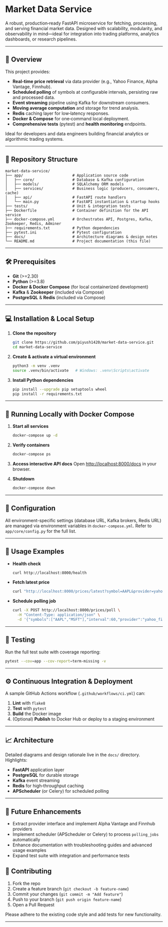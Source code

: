 # Market Data Service

A robust, production‑ready FastAPI microservice for fetching, processing, and serving financial market data. Designed with scalability, modularity, and observability in mind—ideal for integration into trading platforms, analytics dashboards, or research pipelines.

---

## 🚀 Overview

This project provides:

* **Real‑time price retrieval** via data provider (e.g., Yahoo Finance, Alpha Vantage, Finnhub).
* **Scheduled polling** of symbols at configurable intervals, persisting raw and processed data.
* **Event streaming** pipeline using Kafka for downstream consumers.
* **Moving average computation** and storage for trend analysis.
* **Redis** caching layer for low‑latency responses.
* **Docker & Compose** for one‑command local deployment.
* **Comprehensive tests** (pytest) and **health monitoring** endpoints.

Ideal for developers and data engineers building financial analytics or algorithmic trading systems.

---

## 📂 Repository Structure

```text
market-data-service/
├── app/                      # Application source code
│   ├── core/                 # Database & Kafka configuration
│   ├── models/               # SQLAlchemy ORM models
│   ├── services/             # Business logic (producers, consumers, cache)
│   ├── api/                  # FastAPI route handlers
│   └── main.py               # FastAPI instantiation & startup hooks
├── tests/                    # Unit & integration tests
├── Dockerfile                # Container definition for the API service
├── docker-compose.yml        # Orchestrates API, Postgres, Kafka, Zookeeper, Redis, Adminer
├── requirements.txt          # Python dependencies
├── pytest.ini                # Pytest configuration
├── docs/                     # Architecture diagrams & design notes
└── README.md                 # Project documentation (this file)
```

---

## 🛠️ Prerequisites

* **Git** (>=2.30)
* **Python** (>=3.8)
* **Docker & Docker Compose** (for local containerized development)
* **Kafka** & **Zookeeper** (included via Compose)
* **PostgreSQL** & **Redis** (included via Compose)

---

## 💻 Installation & Local Setup

1. **Clone the repository**

   ```bash
   git clone https://github.com/piyush1420/market-data-service.git
   cd market-data-service
   ```

2. **Create & activate a virtual environment**

   ```bash
   python3 -m venv .venv
   source .venv/bin/activate   # Windows: .venv\Scripts\activate
   ```

3. **Install Python dependencies**

   ```bash
   pip install --upgrade pip setuptools wheel
   pip install -r requirements.txt
   ```

---

## 🐳 Running Locally with Docker Compose

1. **Start all services**

   ```bash
   docker-compose up -d
   ```

2. **Verify containers**

   ```bash
   docker-compose ps
   ```

3. **Access interactive API docs**
   Open [http://localhost:8000/docs](http://localhost:8000/docs) in your browser.

4. **Shutdown**

   ```bash
   docker-compose down
   ```

---

## 🎯 Configuration

All environment-specific settings (database URL, Kafka brokers, Redis URL) are managed via environment variables in `docker-compose.yml`. Refer to `app/core/config.py` for the full list.

---

## 🔧 Usage Examples

* **Health check**

  ```bash
  curl http://localhost:8000/health
  ```

* **Fetch latest price**

  ```bash
  curl "http://localhost:8000/prices/latest?symbol=AAPL&provider=yahoo_finance"
  ```

* **Schedule polling job**

  ```bash
  curl -X POST http://localhost:8000/prices/poll \
    -H "Content-Type: application/json" \
    -d '{"symbols":["AAPL","MSFT"],"interval":60,"provider":"yahoo_finance"}'
  ```

---

## 🧪 Testing

Run the full test suite with coverage reporting:

```bash
pytest --cov=app --cov-report=term-missing -v
```

---

## ⚙️ Continuous Integration & Deployment

A sample GitHub Actions workflow (`.github/workflows/ci.yml`) can:

1. **Lint** with `flake8`
2. **Test** with `pytest`
3. **Build** the Docker image
4. (Optional) **Publish** to Docker Hub or deploy to a staging environment

---

## 📈 Architecture

Detailed diagrams and design rationale live in the `docs/` directory. Highlights:

* **FastAPI** application layer
* **PostgreSQL** for durable storage
* **Kafka** event streaming
* **Redis** for high‑throughput caching
* **APScheduler** (or Celery) for scheduled polling

---

## 🚀 Future Enhancements

* Extract provider interface and implement Alpha Vantage and Finnhub providers
* Implement scheduler (APScheduler or Celery) to process `polling_jobs` automatically
* Enhance documentation with troubleshooting guides and advanced usage examples
* Expand test suite with integration and performance tests

## 🤝 Contributing

1. Fork the repo
2. Create a feature branch (`git checkout -b feature-name`)
3. Commit your changes (`git commit -m "Add feature"`)
4. Push to your branch (`git push origin feature-name`)
5. Open a Pull Request

Please adhere to the existing code style and add tests for new functionality.

---
